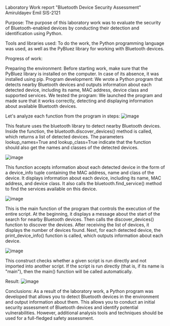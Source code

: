 Laboratory Work report "Bluetooth Device Security Assessment"
Amiruldayev Emil SIS-2121



Purpose:
The purpose of this laboratory work was to evaluate the security of Bluetooth-enabled devices by conducting their detection and identification using Python.

Tools and libraries used:
To do the work, the Python programming language was used, as well as the PyBluez library for working with Bluetooth devices.

Progress of work:

Preparing the environment: Before starting work, make sure that the PyBluez library is installed on the computer. In case of its absence, it was installed using pip.
Program development: We wrote a Python program that detects nearby Bluetooth devices and outputs information about each detected device, including its name, MAC address, device class and supported services.
We tested the program: We launched the program and made sure that it works correctly, detecting and displaying information about available Bluetooth devices.


Let's analyze each function from the program in steps:
 ![image](https://github.com/amiruldayev/Bluetooth-Device-Security-Assessment/assets/114305101/200b3158-518c-4e31-b696-cc51190d04d4)

This feature uses the bluetooth library to detect nearby Bluetooth devices.
Inside the function, the bluetooth.discover_devices() method is called, which returns a list of detected devices.
The parameters lookup_names=True and lookup_class=True indicate that the function should also get the names and classes of the detected devices.


![image](https://github.com/amiruldayev/Bluetooth-Device-Security-Assessment/assets/114305101/2fa62d9e-fc55-4e91-8f43-2a2b73f3572d)


 
This function accepts information about each detected device in the form of a device_info tuple containing the MAC address, name and class of the device.
It displays information about each device, including its name, MAC address, and device class.
It also calls the bluetooth.find_service() method to find the services available on this device.


 ![image](https://github.com/amiruldayev/Bluetooth-Device-Security-Assessment/assets/114305101/0c74b306-c933-41d1-a230-151a32fb14b2)

This is the main function of the program that controls the execution of the entire script.
At the beginning, it displays a message about the start of the search for nearby Bluetooth devices.
Then calls the discover_devices() function to discover the devices.
After receiving the list of devices, it displays the number of devices found.
Next, for each detected device, the print_device_info() function is called, which outputs information about each device.

 ![image](https://github.com/amiruldayev/Bluetooth-Device-Security-Assessment/assets/114305101/246abd64-d14d-4a9c-afc3-f2049906341c)


This construct checks whether a given script is run directly and not imported into another script.
If the script is run directly (that is, if its name is "main"), then the main() function will be called automatically.

Result:
 ![image](https://github.com/amiruldayev/Bluetooth-Device-Security-Assessment/assets/114305101/40834cd5-a941-4a64-b6ef-9f1205f27076)



Conclusions:
As a result of the laboratory work, a Python program was developed that allows you to detect Bluetooth devices in the environment and output information about them. This allows you to conduct an initial security assessment of Bluetooth devices and identify potential vulnerabilities. However, additional analysis tools and techniques should be used for a full-fledged safety assessment.
